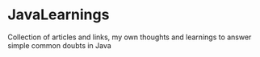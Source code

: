 # JavaLearnings
Collection of articles and links, my own thoughts and learnings to answer simple common doubts in Java
